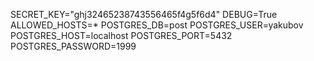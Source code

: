 SECRET_KEY="ghj32465238743556465f4g5f6d4"
DEBUG=True
ALLOWED_HOSTS=*
POSTGRES_DB=post
POSTGRES_USER=yakubov
POSTGRES_HOST=localhost
POSTGRES_PORT=5432
POSTGRES_PASSWORD=1999
